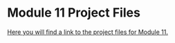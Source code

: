 # Module 11 Project Files

<p><a class="inline_disabled" title="Link" href="https://www.dropbox.com/scl/fo/2bavsrmnfw3laiom2quqq/h?rlkey=1o66dkkb85jrogzne1l7ww2mo&amp;dl=0" target="_blank">Here you will find a link to the project files for Module 11.</a></p>